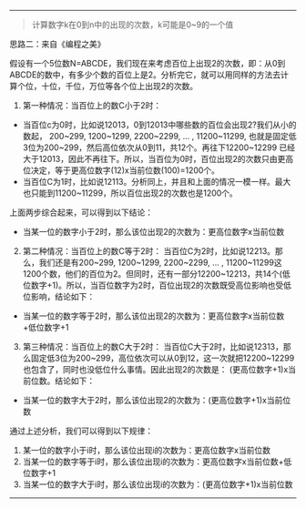
****
> 计算数字k在0到n中的出现的次数，k可能是0~9的一个值 

思路二：来自《编程之美》

假设有一个5位数N=ABCDE，我们现在来考虑百位上出现2的次数，即：从0到ABCDE的数中，有多少个数的百位上是2。分析完它，就可以用同样的方法去计算个位，十位，千位，万位等各个位上出现2的次数。

1. 第一种情况：当百位上的数C小于2时：

- 当百位c为0时，比如说12013，0到12013中哪些数的百位会出现2?我们从小的数起， 200~299, 1200~1299, 2200~2299, … , 11200~11299, 也就是固定低3位为200~299，然后高位依次从0到11，共12个。再往下12200~12299 已经大于12013，因此不再往下。所以，当百位为0时，百位出现2的次数只由更高位决定，等于更高位数字(12)x当前位数(100)=1200个。
- 当百位C为1时，比如说12113。分析同上，并且和上面的情况一模一样。最大也只能到11200~11299，所以百位出现2的次数也是1200个。

上面两步综合起来，可以得到以下结论：
- 当某一位的数字小于2时，那么该位出现2的次数为：更高位数字x当前位数

2. 第二种情况：当百位上的数C等于2时：
当百位C为2时，比如说12213。那么，我们还是有200~299, 1200~1299, 2200~2299, … , 11200~11299这1200个数，他们的百位为2。但同时，还有一部分12200~12213，共14个(低位数字+1)。所以，当百位数字为2时，百位出现2的次数既受高位影响也受低位影响，结论如下：
- 当某一位的数字等于2时，那么该位出现2的次数为：更高位数字x当前位数+低位数字+1

3. 第三种情况：当百位上的数C大于2时：
当百位C大于2时，比如说12313，那么固定低3位为200~299，高位依次可以从0到12，这一次就把12200~12299也包含了，同时也没低位什么事情。因此出现2的次数是： (更高位数字+1)x当前位数。结论如下：
- 当某一位的数字大于2时，那么该位出现2的次数为：(更高位数字+1)x当前位数

通过上述分析，我们可以得到以下规律：
1. 某一位的数字小于i时，那么该位出现i的次数为：更高位数字x当前位数
2. 当某一位的数字等于i时，那么该位出现i的次数为：更高位数字x当前位数+低位数字+1
3. 当某一位的数字大于i时，那么该位出现i的次数为：(更高位数字+1)x当前位数

****
